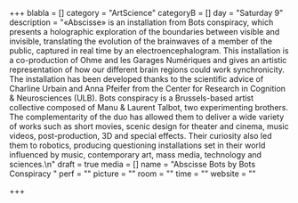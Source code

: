 +++
blabla = []
category = "ArtScience"
categoryB = []
day = "Saturday 9"
description = "«Abscisse» is an installation from Bots conspiracy, which presents a holographic exploration of the boundaries between visible and invisible, translating the evolution of the brainwaves of a member of the public, captured in real time by an electroencephalogram. This installation is a co-production of Ohme and les Garages Numériques and gives an artistic representation of how our different brain regions could work synchronicity. The installation has been developed thanks to the scientific advice of Charline Urbain and Anna Pfeifer from the Center for Research in Cognition & Neurosciences (ULB). Bots conspiracy is a Brussels-based artist collective composed of Manu & Laurent Talbot, two experimenting brothers. The complementarity of the duo has allowed them to deliver a wide variety of works such as short movies, scenic design for theater and cinema, music videos, post-production, 3D and special effects. Their curiosity also led them to robotics, producing questioning installations set in their world influenced by music, contemporary art, mass media, technology and sciences.\n"
draft = true
media = []
name = "Abscisse Bots by Bots Conspiracy "
perf = ""
picture = ""
room = ""
time = ""
website = ""

+++
